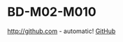 # BD-M02-M010
http://github.com - automatic!
[GitHub](/BD-M02-M010/MP10-UF2/A1/Instalacio_SGBD.md) 
